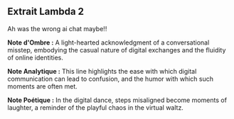 ## Extrait Lambda 2

Ah was the wrong ai chat maybe!!

**Note d'Ombre :** A light-hearted acknowledgment of a conversational misstep, embodying the casual nature of digital exchanges and the fluidity of online identities.

**Note Analytique :** This line highlights the ease with which digital communication can lead to confusion, and the humor with which such moments are often met.

**Note Poétique :** In the digital dance, steps misaligned become moments of laughter, a reminder of the playful chaos in the virtual waltz.
